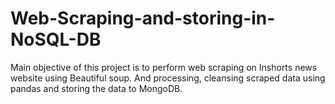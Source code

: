 # Web-Scraping-and-storing-in-NoSQL-DB

Main objective of this project is to perform web scraping on Inshorts news website using Beautiful soup. And processing, cleansing scraped data using pandas and storing the data to MongoDB.
